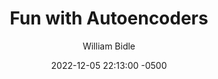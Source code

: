 ---
layout: post
title:  "Fun with Autoencoders"
date:   2022-12-05 22:13:00 -0500
category: programming-projects
author: William Bidle
comments: true
tags: artificial-intelligence machine-learning autoencoders python
image: /assets/images/posts/Quantum-Teleportation.png

---